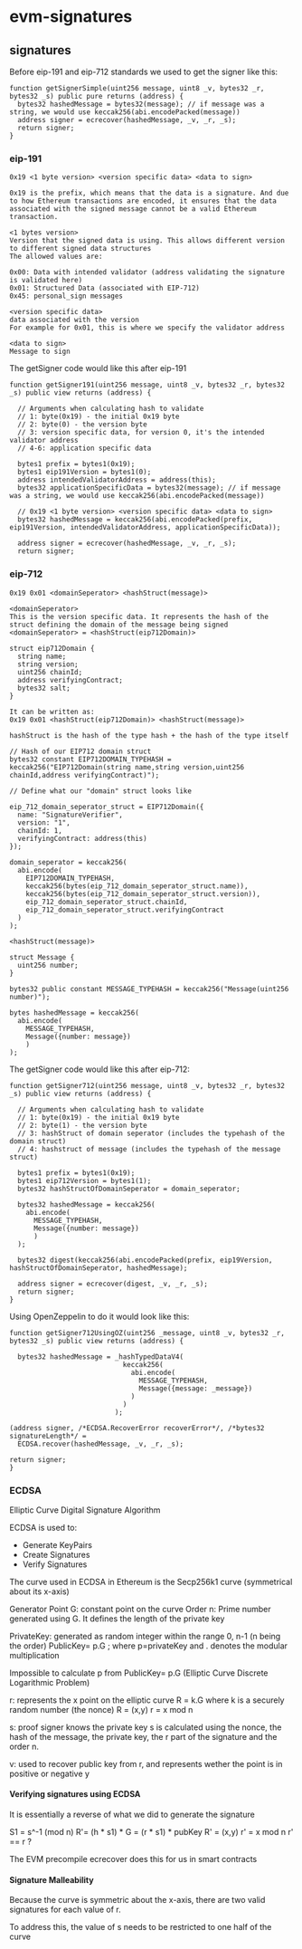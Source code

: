 # evm-signatures

## signatures

Before eip-191 and eip-712 standards we used to get the signer like this:

```solidity
function getSignerSimple(uint256 message, uint8 _v, bytes32 _r, bytes32 _s) public pure returns (address) {
  bytes32 hashedMessage = bytes32(message); // if message was a string, we would use keccak256(abi.encodePacked(message))
  address signer = ecrecover(hashedMessage, _v, _r, _s);
  return signer;
}
```

### eip-191

```
0x19 <1 byte version> <version specific data> <data to sign>
```
```
0x19 is the prefix, which means that the data is a signature. And due to how Ethereum transactions are encoded, it ensures that the data associated with the signed message cannot be a valid Ethereum transaction.
```

```
<1 bytes version> 
Version that the signed data is using. This allows different version to different signed data structures
The allowed values are:

0x00: Data with intended validator (address validating the signature is validated here)
0x01: Structured Data (associated with EIP-712)
0x45: personal_sign messages
```

```
<version specific data>
data associated with the version
For example for 0x01, this is where we specify the validator address
```

```
<data to sign>
Message to sign
```

The getSigner code would like this after eip-191

```solidity
function getSigner191(uint256 message, uint8 _v, bytes32 _r, bytes32 _s) public view returns (address) {

  // Arguments when calculating hash to validate
  // 1: byte(0x19) - the initial 0x19 byte
  // 2: byte(0) - the version byte
  // 3: version specific data, for version 0, it's the intended validator address
  // 4-6: application specific data

  bytes1 prefix = bytes1(0x19);
  bytes1 eip191Version = bytes1(0);
  address intendedValidatorAddress = address(this);
  bytes32 applicationSpecificData = bytes32(message); // if message was a string, we would use keccak256(abi.encodePacked(message))

  // 0x19 <1 byte version> <version specific data> <data to sign>
  bytes32 hashedMessage = keccak256(abi.encodePacked(prefix, eip191Version, intendedValidatorAddress, applicationSpecificData));

  address signer = ecrecover(hashedMessage, _v, _r, _s);
  return signer;
```

### eip-712

```
0x19 0x01 <domainSeperator> <hashStruct(message)>
```

```
<domainSeperator>
This is the version specific data. It represents the hash of the struct defining the domain of the message being signed
<domainSeperator> = <hashStruct(eip712Domain)>
```
```solidity
struct eip712Domain {
  string name;
  string version;
  uint256 chainId;
  address verifyingContract;
  bytes32 salt;
}
```
```
It can be written as:
0x19 0x01 <hashStruct(eip712Domain)> <hashStruct(message)>
```

```
hashStruct is the hash of the type hash + the hash of the type itself

// Hash of our EIP712 domain struct
bytes32 constant EIP712DOMAIN_TYPEHASH = keccak256("EIP712Domain(string name,string version,uint256 chainId,address verifyingContract)");

// Define what our "domain" struct looks like
```

```solidity
eip_712_domain_seperator_struct = EIP712Domain({
  name: "SignatureVerifier",
  version: "1",
  chainId: 1,
  verifyingContract: address(this)
});

domain_seperator = keccak256(
  abi.encode(
    EIP712DOMAIN_TYPEHASH,
    keccak256(bytes(eip_712_domain_seperator_struct.name)),
    keccak256(bytes(eip_712_domain_seperator_struct.version)),
    eip_712_domain_seperator_struct.chainId,
    eip_712_domain_seperator_struct.verifyingContract
  )
);
```

```
<hashStruct(message)>
```

```solidity
struct Message {
  uint256 number;
}

bytes32 public constant MESSAGE_TYPEHASH = keccak256("Message(uint256 number)");

bytes hashedMessage = keccak256(
  abi.encode(
    MESSAGE_TYPEHASH,
    Message({number: message})
    )
);
```

The getSigner code would like this after eip-712:

```solidity
function getSigner712(uint256 message, uint8 _v, bytes32 _r, bytes32 _s) public view returns (address) {

  // Arguments when calculating hash to validate
  // 1: byte(0x19) - the initial 0x19 byte
  // 2: byte(1) - the version byte
  // 3: hashStruct of domain seperator (includes the typehash of the domain struct)
  // 4: hashstruct of message (includes the typehash of the message struct)

  bytes1 prefix = bytes1(0x19);
  bytes1 eip712Version = bytes1(1);
  bytes32 hashStructOfDomainSeperator = domain_seperator;

  bytes32 hashedMessage = keccak256(
    abi.encode(
      MESSAGE_TYPEHASH,
      Message({number: message})
      )
  );

  bytes32 digest(keccak256(abi.encodePacked(prefix, eip19Version, hashStructOfDomainSeperator, hashedMessage);

  address signer = ecrecover(digest, _v, _r, _s);
  return signer;
}
```

Using OpenZeppelin to do it would look like this:

```solidity
function getSigner712UsingOZ(uint256 _message, uint8 _v, bytes32 _r, bytes32 _s) public view returns (address) {

  bytes32 hashedMessage = _hashTypedDataV4(
                            keccak256(
                              abi.encode(
                                MESSAGE_TYPEHASH,
                                Message({message: _message})
                              )
                            )
                          );

(address signer, /*ECDSA.RecoverError recoverError*/, /*bytes32 signatureLength*/ = 
  ECDSA.recover(hashedMessage, _v, _r, _s);

return signer;
}
```

### ECDSA

Elliptic Curve Digital Signature Algorithm

ECDSA is used to:
 - Generate KeyPairs
 - Create Signatures
 - Verify Signatures

The curve used in ECDSA in Ethereum is the Secp256k1 curve (symmetrical about its x-axis)

Generator Point G: constant point on the curve
Order n: Prime number generated using G. It defines the length of the private key

PrivateKey: generated as random integer within the range 0, n-1 (n being the order)
PublicKey= p.G  ; where p=privateKey and . denotes the modular multiplication

Impossible to calculate p from PublicKey= p.G (Elliptic Curve Discrete Logarithmic Problem)

r: represents the x point on the elliptic curve
R = k.G where k is a securely random number (the nonce)
R = (x,y)
r = x mod n

s: proof signer knows the private key
s is calculated using the nonce, the hash of the message, the private key, the r part of the signature and the order n.

v: used to recover public key from r, and represents wether the point is in positive or negative y


#### Verifying signatures using ECDSA

It is essentially a reverse of what we did to generate the signature

S1 = s^-1 (mod n)
R'= (h * s1) * G = (r * s1) * pubKey
R' = (x,y)
r' = x mod n
r' == r ?

The EVM precompile ecrecover does this for us in smart contracts

#### Signature Malleability

Because the curve is symmetric about the x-axis, there are two valid signatures for each value of r.

To address this, the value of s needs to be restricted to one half of the curve









